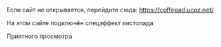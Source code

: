 Если сайт не открывается, перейдите сюда:
https://coffepad.ucoz.net/

На этом сайте подключён спецэффект листопада

Приятного просмотра
